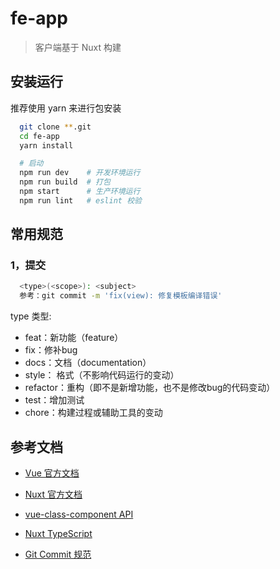 # fe-app
> 客户端基于 Nuxt 构建


## 安装运行
推荐使用 yarn 来进行包安装

```bash
  git clone **.git
  cd fe-app
  yarn install

  # 启动
  npm run dev    # 开发环境运行
  npm run build  # 打包
  npm start      # 生产环境运行
  npm run lint   # eslint 校验
```

## 常用规范

### 1，提交
```bash
  <type>(<scope>): <subject>
  参考：git commit -m 'fix(view): 修复模板编译错误'
```
type 类型:

* feat：新功能（feature）
* fix：修补bug
* docs：文档（documentation）
* style： 格式（不影响代码运行的变动）
* refactor：重构（即不是新增功能，也不是修改bug的代码变动）
* test：增加测试
* chore：构建过程或辅助工具的变动

## 参考文档
* [Vue 官方文档](https://cn.vuejs.org/)

* [Nuxt 官方文档](https://www.nuxtjs.cn/guide/installation)

* [vue-class-component API](https://www.npmjs.com/package/vue-property-decorator)

* [Nuxt TypeScript](https://typescript.nuxtjs.org/guide/)

* [Git Commit 规范](https://segmentfault.com/a/1190000009048911)

